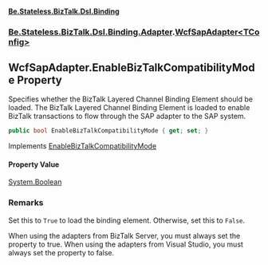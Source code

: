 #### [Be.Stateless.BizTalk.Dsl.Binding](README.md 'README')
### [Be.Stateless.BizTalk.Dsl.Binding.Adapter](Be.Stateless.BizTalk.Dsl.Binding.Adapter.md 'Be.Stateless.BizTalk.Dsl.Binding.Adapter').[WcfSapAdapter&lt;TConfig&gt;](WcfSapAdapter_TConfig_.md 'Be.Stateless.BizTalk.Dsl.Binding.Adapter.WcfSapAdapter<TConfig>')

## WcfSapAdapter<TConfig>.EnableBizTalkCompatibilityMode Property

Specifies whether the BizTalk Layered Channel Binding Element should be loaded. The BizTalk Layered Channel Binding
Element is loaded to enable BizTalk transactions to flow through the SAP adapter to the SAP system.

```csharp
public bool EnableBizTalkCompatibilityMode { get; set; }
```

Implements [EnableBizTalkCompatibilityMode](IAdapterConfigBizTalkCompatibilityMode.EnableBizTalkCompatibilityMode.md 'Be.Stateless.BizTalk.Dsl.Binding.Adapter.IAdapterConfigBizTalkCompatibilityMode.EnableBizTalkCompatibilityMode')

#### Property Value
[System.Boolean](https://docs.microsoft.com/en-us/dotnet/api/System.Boolean 'System.Boolean')

### Remarks

Set this to `True` to load the binding element. Otherwise, set this to `False`.

When using the adapters from BizTalk Server, you must always set the property to true. When using the adapters from
Visual Studio, you must always set the property to false.